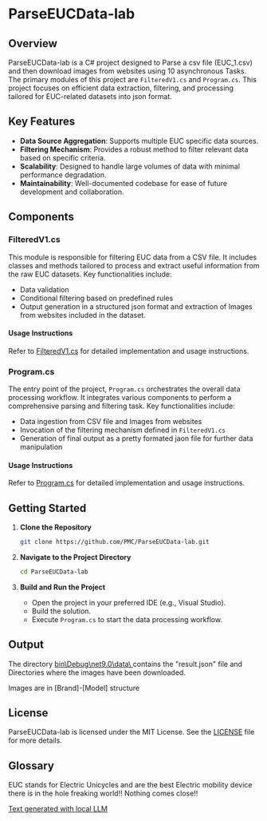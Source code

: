 # ParseEUCData-lab

## Overview

ParseEUCData-lab is a C# project designed to Parse a csv file (EUC_1.csv) and then download images from websites using 10 asynchronous Tasks. The primary modules of this project are `FilteredV1.cs` and `Program.cs`. This project focuses on efficient data extraction, filtering, and processing tailored for EUC-related datasets into json format.

## Key Features
- **Data Source Aggregation**: Supports multiple EUC specific data sources.
- **Filtering Mechanism**: Provides a robust method to filter relevant data based on specific criteria.
- **Scalability**: Designed to handle large volumes of data with minimal performance degradation.
- **Maintainability**: Well-documented codebase for ease of future development and collaboration.

## Components

### FilteredV1.cs
This module is responsible for filtering EUC data from a CSV file. It includes classes and methods tailored to process and extract useful information from the raw EUC datasets. Key functionalities include:
- Data validation
- Conditional filtering based on predefined rules
- Output generation in a structured json format and extraction of Images from websites included in the dataset.

#### Usage Instructions
Refer to [FilteredV1.cs](https://raw.githubusercontent.com/PMC/ParseEUCData-lab/refs/heads/master/FilteredV1.cs) for detailed implementation and usage instructions.

### Program.cs
The entry point of the project, `Program.cs` orchestrates the overall data processing workflow. It integrates various components to perform a comprehensive parsing and filtering task. Key functionalities include:
- Data ingestion from CSV file and Images from websites
- Invocation of the filtering mechanism defined in `FilteredV1.cs`
- Generation of final output as a pretty formated jaon file for further data manipulation
#### Usage Instructions
Refer to [Program.cs](https://raw.githubusercontent.com/PMC/ParseEUCData-lab/refs/heads/master/Program.cs) for detailed implementation and usage instructions.

## Getting Started

1. **Clone the Repository**
   ```bash
   git clone https://github.com/PMC/ParseEUCData-lab.git
   ```

2. **Navigate to the Project Directory**
   ```bash
   cd ParseEUCData-lab
   ```

3. **Build and Run the Project**
   - Open the project in your preferred IDE (e.g., Visual Studio).
   - Build the solution.
   - Execute `Program.cs` to start the data processing workflow.

## Output
The directory <ins> bin\Debug\net9.0\data\ </ins> contains the "result.json" file and Directories where the images have
been downloaded. 

Images are in [Brand]-[Model] structure

## License

ParseEUCData-lab is licensed under the MIT License. See the [LICENSE](LICENSE) file for more details.

## Glossary

EUC stands for Electric Unicycles and are the best Electric mobility device there is in the hole freaking world!! Nothing comes close!!

<ins>Text generated with local LLM</ins>
